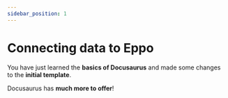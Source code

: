 ```yaml
---
sidebar_position: 1
---
```


# Connecting data to Eppo

You have just learned the **basics of Docusaurus** and made some changes to the **initial template**.

Docusaurus has **much more to offer**!